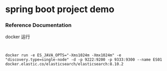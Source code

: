 # spring boot project demo

### Reference Documentation

docker 运行

```shell


docker run -e ES_JAVA_OPTS="-Xms1024m -Xmx1024m" -e "discovery.type=single-node" -d -p 9222:9200 -p 9333:9300 --name ES01 docker.elastic.co/elasticsearch/elasticsearch:8.10.2

```
